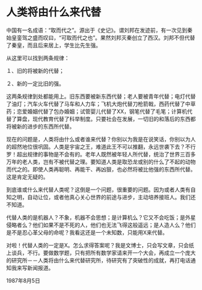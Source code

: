 # 人类将由什么来代替

中国有一名成语：“取而代之”。源出于《史记》。谓刘邦在发迹前，有一次见到秦始皇銮驾之盛而叹曰，“可取而代之也”。果然刘邦灭秦创立了西汉。刘邦不但代替了秦皇，而且后来居上，学生比先生强。

从这里可以找到两条规律： 

１、旧的将被新的代替； 

２、新的一定比旧的强。

这两条规律到处都能用上。旧东西要被新东西代替；老人要被青年代替；电灯代替了油灯；汽车火车代替了马车和人力车；飞机大炮代替刀枪箭戟，西药代替了中草药；恋爱婚姻代替了包办婚姻；试管婴儿代替了XX，钢笔代替了毛笔；计算机代替了算盘，现代教育代替了科举制度。只要社会在发展，一切旧的和落后的东西都将被新的进步的东西所代替。

现在的问题是，人类将由什么或者谁来代替？你别以为我是在说笑话，你别以为人的超然地位很巩固。人类是宇宙之王，难道此王不可以推翻，永远世袭下去？不行罗！超出规律的事物是不会有的。老年人既然被年轻人所代替，统治了世界三百多万年的老人类，岂有不被代替之理。要知道人类是取恐龙或别的什么了不起的动物而代之的。即使人类再聪明、再能干、再凶狠，也必然将被比他强的东西所代替。这是肯定无疑的。

到底谁或什么来代替人类呢？这倒是一个问题，很重要的问题。因为或者人类有自知之明，自动让位，或者他真心关心世界的前途与进步，主动培养接班人。我们还不知道。

代替人类的是机器人？不象，机器不会思想；是计算机么？它又不会吃饭；是外星侵略者么？他们如果不是不死的人，他们也无法飞得这般遥远；是人造人么？他们是不是忍心革父母的命呢？我看这还是一个未知数，只能用X来代替。

对啦！代替人类的一定是X。怎么求得答案呢？我是文博士，只会写文章，只会纸上谈兵，不行。要做数学题，只有把所有数学家请来开一个大会，再成立一个庞大的研究所－－人类将由什么来代替研究所，待研究有了突破性的成就，再打电话通知我来写新闻报道。

1987年8月5日

